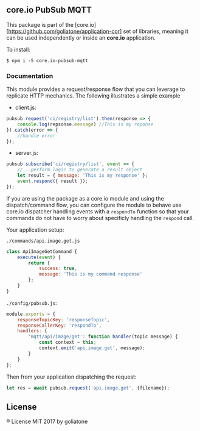 ## core.io PubSub MQTT

This package is part of the [core.io][https://github.com/goliatone/application-cor] set of libraries, meaning it can be used independently or inside an **core.io** application.

To install:

```
$ npm i -S core.io-pubsub-mqtt
```

### Documentation

This module provides a request/response flow that you can leverage to replicate HTTP mechanics. The following illustrates a simple example

* client.js:

```js
pubsub.request('ci/registry/list').then(response => {
    console.log(repsonse.message) //This is my reponse
}).catch(error => {
    //handle error
});
```

* server.js:

```js
pubsub.subscribe('ci/registry/list', event => {
    //...perform logic to generate a result object
    let result = { message: 'This is my response' };
    event.respond({ result });
});
```

If you are using the package as a core.io module and using the dispatch/command flow, you can configure the module to behave use core.io dispatcher handling events with a `respondTo` function so that your commands do not have to worry about specificly handling the `respond` call.

Your application setup:

`./commands/api.image.get.js`
```js
class ApiImageGetCommand {
    execute(event) {
        return { 
            success: true, 
            message: 'This is my command response' 
        };
    }
}
```

`./config/pubsub.js`:

```js
module.exports = {
    responseTopicKey: 'responseTopic',
    responseCallerKey: 'respondTo',
    handlers: {
        'mqtt/api/image/get': function handler(topic message) {
            const context = this;
            context.emit('api.image.get', message);
        }
    }
};
```



Then from your application dispatching the request:

```js
let res = await pubsub.request('api.image.get', {filename});
```

## License
® License MIT 2017 by goliatone
